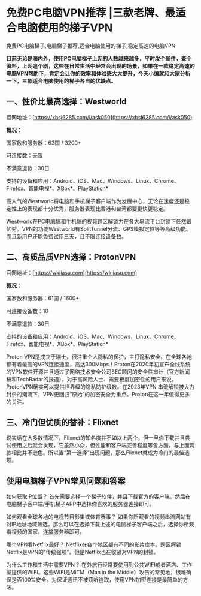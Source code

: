 # 免费PC电脑VPN推荐 |三款老牌、最适合电脑使用的梯子VPN
免费PC电脑梯子,电脑梯子推荐,适合电脑使用的梯子,稳定高速的电脑VPN 

**目前无论是海内外，使用PC电脑梯子上网的人数越来越多，平时发个邮件，查个资料，上网追个剧，这些在日常生活中经常会出现的场景，如果在一款稳定高速的电脑VPN帮助下，肯定会让你的效率和体验感大大提升，今天小编就和大家分析一下，三款适合电脑使用的梯子各自的优缺点。**

## 一、性价比最高选择：Westworld

官网地址：[https://xbsj6285.com/i/ask050](https://xbsj6285.com/i/ask050)

**概况：**

国家数和服务器：63国 / 3200+

可连接数：无限

不满意退款：30日

支持的设备和应用：Android、iOS、Mac、Windows、Linux、Chrome、Firefox、智能电视*、XBox*、PlayStation*

高人气的Westworld将电脑和手机梯子客户端作为发展中心，无论在速度还是稳定性上的表现都十分优秀，服务器表现比香港和台湾都要更快更稳定。

Westworld在PC电脑端和手机端的视频跨区解锁力在各大串流平台封锁下任然很优秀。VPN的功能Westworld有SplitTunnel分流、GPS模拟定位等等高级功能。而且新用户还能免费试用三天，且不限连接设备数。

## 二、高质品质VPN选择：ProtonVPN
官网地址：[https://wkjiasu.com](https://wkjiasu.com)

**概况：**

国家数和服务器：61国 / 1600+

可连接设备数：10

不满意退款：30日

支持的设备和应用：Android、iOS、Mac、Windows、Linux、Chrome、Firefox、智能电视*、XBox*、PlayStation*

Proton VPN是成立于瑞士，很注重个人隐私的保护，主打隐私安全。在全球各地都有着最高的VPN连接速度，高达300Mbps！Proton在2020年初宣布全线系统的VPN软件开源并且通过了网络技术安全公司SEC顾问的安全性审计（官方新闻稿和TechRadar的报道），对于高风险人士、需要极度加密性的用户来说，ProtonVPN确实可以提供世界级的隐私防护级数。在2023年VPN 串流解锁被大力封杀的潮流下，VPN更回归“原始”的加密安全为重点。Proton在这一年值得更多的关注。

## 三、冷门但优质的替补：Flixnet
说实话在大多数情况下，Flixnet的知名度并不如以上两个，但一旦你下载并且尝试使用之后就会发现，它虽然小众，但性能和客户端完善程度等各方面，与上面两款相比并不逊色。所以当“第一选择”出现问题，那么Flixnet就成为冷门的最佳选项。

## 使用电脑梯子VPN常见问题和答案

如何获取IP位置？
首先需要选择一个梯子软件，并且下载官方的客户端。然后在电脑梯子客户端/手机梯子APP中选择你喜欢的服务器连接即可。


如何观看全球各地的电视节目影集或体育赛事？
如果你所观看的视频串流网站有对IP地址地域筛选，那么可以在选择下载上述的电脑梯子客户端之后，选择你所观看视频的国家，连接服务器即可。


哪个VPN看Netflix最好？
Netflix在各个地区都有不同的影片库本。跨区解锁Netflix是VPN的“传统强项”。但是Netflix也在收紧对VPN的封锁。

为什么工作和生活中需要VPN？
在外旅行经常要使用到公共WIFI或者酒店、工作室提供的WIFI。这些WIFI是MiTM（Man in the Middle）攻击的常见地，很难确保是否100%安全。为保证通讯不被窃听盗取，使用VPN加密连接是最简单的方法。

